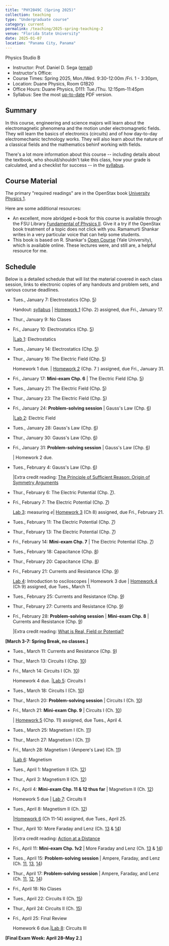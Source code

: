 ```yaml
---
title: "PHY2049C (Spring 2025)"
collection: teaching
type: "Undergraduate course"
category: current
permalink: /teaching/2025-spring-teaching-2
venue: "Florida State University"
date: 2025-01-07
location: "Panama City, Panama"
---
```

Physics Studio B

* Instructor:	Prof. Daniel D. Sega ([email](mailto:dsega@fsu.edu))
* Instructor's Office:  	
* Course Times: Spring 2025, Mon./Wed. 9:30-12:00m /Fri. 1 - 3:30pm,
* Location:	Duane Physics, Room G1B20
* Office Hours:	Duane Physics, D111: Tue./Thu. 12:15pm-11:45pm
* Syllabus:	See the most [up-to-date](../files/2049C.pdf) PDF version.

Summary
-----------
In this course, engineering and science majors will learn about the electromagnetic phenomena and the motion under electromagnetic fields. They will learn the basics of electronics (circuits) and of how day-to-day electromechanic technology works. They will also learn about the nature of a classical fields and the mathematics behinf working with fields.

There's a lot more information about this course -- including details about the textbook, who should/shouldn't take this class, how your grade is calculated, and a checklist for success -- in the [syllabus](../files/2049C.pdf).

Course Material
--------------
The primary "required readings" are in the OpenStax book [University Physics 1](https://openstax.org/details/books/university-physics-volume-2). 

Here are some additional resources:

* An excellent, more abridged e-book for this course is available through the FSU Library [Fundamental of Physics II](https://fsu-flvc.primo.exlibrisgroup.com/discovery/openurl?institution=01FALSC_FSU&vid=01FALSC_FSU:Home&isbn=9780300243789&genre=book&eisbn=9780300252446&title=Fundamentals%20of%20Physics%20II&sid=jstor:jstor). Give it a try if the OpenStax book treatment of a topic does not click with you. Ramamurti Shankar writes in a very particular voice that can help some students.
* This book is based on R. Shankar's [Open Course](https://oyc.yale.edu/physics/phys-201) (Yale University), which is available online. These lectures were, and still are, a helpful resource for me.

Schedule
-------------

Below is a detailed schedule that will list the material covered in each class session, links to electronic copies of any handouts and problem sets, and various course deadlines.

* Tues., January 7: Electrostatics (Chp. [5](https://openstax.org/books/university-physics-volume-2/pages/5-introduction))

  Handout: [syllabus](../files/2048C.pdf) | [Homework 1](../files/2049Chw1.pdf) (Chp. 2) assigned, due Fri., January 17.
* Thur., January 9: No Clases
* Fri., January 10: Electrostatics (Chp. [5](https://openstax.org/books/university-physics-volume-2/pages/5-introduction))

   |[Lab 1](../files/2049Clab1.pdf): Electrostatics
* Tues., January 14: Electrostatics (Chp. [5](https://openstax.org/books/university-physics-volume-2/pages/5-introduction))
* Thur., January 16: The Electric Field (Chp. [5](https://openstax.org/books/university-physics-volume-2/pages/5-introduction))

  Homework 1 due. | [Homework 2](../files/2048Chw2.pdf) (Chp. 7 ) assigned, due Fri., January 31.
* Fri., January 17: **Mini-exam Chp. 6** \| The Electric Field (Chp. [5](https://openstax.org/books/university-physics-volume-2/pages/5-introduction))
* Tues., January 21: The Electric Field (Chp. [5](https://openstax.org/books/university-physics-volume-2/pages/5-introduction))
* Thur., January 23: The Electric Field (Chp. [5](https://openstax.org/books/university-physics-volume-2/pages/5-introduction))
* Fri., January 24: **Problem-solving session** \| Gauss's Law (Chp. [6](https://openstax.org/books/university-physics-volume-2/pages/6-introduction))
  
  |[Lab 2](../files/2049Clab1.pdf): Electric Field
* Tues., January 28:  Gauss's Law (Chp. [6](https://openstax.org/books/university-physics-volume-2/pages/6-introduction))
* Thur., January 30: Gauss's Law (Chp. [6](https://openstax.org/books/university-physics-volume-2/pages/6-introduction))
* Fri., January 31: **Problem-solving session** \| Gauss's Law (Chp. [6](https://openstax.org/books/university-physics-volume-2/pages/6-introduction))

  | Homework 2 due.
* Tues., February 4: Gauss's Law (Chp. [6](https://openstax.org/books/university-physics-volume-2/pages/6-introduction)) 
  
  |Extra credit reading: [The Principle of Sufficient Reason: Origin of Symmetry Arguments](https://1000wordphilosophy.com/2018/03/27/leibnizs-principle-of-sufficient-reason/)
* Thur., February 6: The Electric Potential (Chp. [7](https://openstax.org/books/university-physics-volume-2/pages/7-introduction)).
* Fri., February 7: The Electric Potential (Chp. [7](https://openstax.org/books/university-physics-volume-2/pages/7-introduction))

  [Lab 3](../files/2048Clab2.pdf): measuring *e*| [Homework 3](../files/2048Chw3.pdf) (Ch 8) assigned, due Fri., February 21.
* Tues., February 11: The Electric Potential (Chp. [7](https://openstax.org/books/university-physics-volume-2/pages/7-introduction))
* Thur., February 13: The Electric Potential (Chp. [7](https://openstax.org/books/university-physics-volume-2/pages/7-introduction))
* Fri., February 14: **Mini-exam Chp. 7**  \| The Electric Potential (Chp. [7](https://openstax.org/books/university-physics-volume-2/pages/7-introduction))
* Tues., February 18: Capacitance (Chp. [8](https://openstax.org/books/university-physics-volume-2/pages/8-introduction))
* Thur., February 20: Capacitance (Chp. [8](https://openstax.org/books/university-physics-volume-2/pages/8-introduction))
* Fri., February 21: Currents and Resistance  (Chp. [9](https://openstax.org/books/university-physics-volume-2/pages/9-introduction))

  [Lab 4](../files/2048Clab2.pdf): Introduction to osciloscopes | Homework 3 due | [Homework 4](../files/2048Chw4.pdf)  (Ch 9) assigned, due Tues., March 11.
* Tues., February 25: Currents and Resistance  (Chp. [9](https://openstax.org/books/university-physics-volume-2/pages/9-introduction))
* Thur., February 27: Currents and Resistance  (Chp. [9](https://openstax.org/books/university-physics-volume-2/pages/9-introduction))
* Fri., February 28: **Problem-solving session** \| **Mini-exam Chp. 8** \| Currents and Resistance  (Chp. [9](https://openstax.org/books/university-physics-volume-2/pages/9-introduction))

  |Extra credit reading: [What is Real, Field or Potential?](../files/theEVeffect.pdf)


**[March 3-7: Spring Break, no classes.]**
  
* Tues., March 11: Currents and Resistance (Chp. [9](https://openstax.org/books/university-physics-volume-2/pages/9-introduction))
* Thur., March 13: Circuits I (Chp. [10](https://openstax.org/books/university-physics-volume-2/pages/10-introduction))
* Fri., March 14: Circuits I  (Ch. [10](https://openstax.org/books/university-physics-volume-1/pages/10-introduction))

  Homework 4 due. |[Lab 5](../files/2049Clab3.pdf): Circuits I
* Tues., March 18: Circuits I (Ch. [10](https://openstax.org/books/university-physics-volume-1/pages/10-introduction))
* Thur., March 20: **Problem-solving session** \| Circuits I (Ch. [10](https://openstax.org/books/university-physics-volume-1/pages/10-introduction))
* Fri.,  March 21: **Mini-exam Chp. 9** \| Circuits I (Ch. [10](https://openstax.org/books/university-physics-volume-1/pages/10-introduction))

  | [Homework 5](../files/2048Chw4.pdf) (Chp. 11) assigned, due Tues., April 4.
* Tues., March 25: Magnetism I (Ch. [11](https://openstax.org/books/university-physics-volume-2/pages/11-introduction))
* Thur., March 27: Magnetism I (Ch. [11](https://openstax.org/books/university-physics-volume-2/pages/11-introduction))
* Fri., March 28: Magnetism I (Ampere's Law) (Ch. [11](https://openstax.org/books/university-physics-volume-2/pages/11-introduction))
  
   |[Lab 6](files/2048Clab4.pdf): Magnetism
* Tues., April 1: Magnetism II (Ch. [12](https://openstax.org/books/university-physics-volume-2/pages/12-introduction))
* Thur., April 3: Magnetism II (Ch. [12](https://openstax.org/books/university-physics-volume-2/pages/12-introduction))
* Fri., April 4: **Mini-exam Chp. 11 & 12 thus far** \|  Magnetism II (Ch. [12](https://openstax.org/books/university-physics-volume-2/pages/12-introduction))

  Homework 5 due | [Lab 7](../files/2049Clab7.pdf): Circuits II
* Tues., April 8: Magnetism II (Ch. [12](https://openstax.org/books/university-physics-volume-2/pages/12-introduction))
  
  |[Homework 6](../files/2049Chw6.pdf) (Ch 11-14) assigned, due Tues., April 25.
* Thur., April 10: More Faraday and Lenz (Ch. [13](https://openstax.org/books/university-physics-volume-2/pages/13-introduction) & [14](https://openstax.org/books/university-physics-volume-2/pages/14-introduction))

	|Extra credit reading: [Action at a Distance](../files/action-distance.pdf)
* Fri., April 11: **Mini-exam Chp. 1v2** \| More Faraday and Lenz (Ch. [13](https://openstax.org/books/university-physics-volume-2/pages/13-introduction) & [14](https://openstax.org/books/university-physics-volume-2/pages/14-introduction))
  
* Tues., April 15: **Problem-solving session** \| Ampere, Faraday, and Lenz (Ch. [11](https://openstax.org/books/university-physics-volume-2/pages/11-introduction), [13](https://openstax.org/books/university-physics-volume-2/pages/13-introduction), [14](https://openstax.org/books/university-physics-volume-2/pages/2-introduction))
* Thur., April 17: **Problem-solving session** \| Ampere, Faraday, and Lenz (Ch. [11](https://openstax.org/books/university-physics-volume-2/pages/11-introduction), [12](https://openstax.org/books/university-physics-volume-2/pages/12-introduction), [14](https://openstax.org/books/university-physics-volume-2/pages/14-introduction))
* Fri., April 18: No Clases
* Tues., April 22: Circuits II (Ch. [15](https://openstax.org/books/university-physics-volume-2/pages/4-introduction))
* Thur., April 24: Circuits II (Ch. [15](https://openstax.org/books/university-physics-volume-2/pages/15-introduction))
* Fri., April 25:  Final Review

   Homework 6 due.|[Lab 8](../files/2049Clab8.pdf): Circuits III


**[Final Exam Week: April 28–May 2.]**
